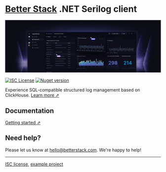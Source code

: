# [Better Stack](https://betterstack.com/logs) .NET Serilog client

[![Better Stack dashboard](https://raw.githubusercontent.com/BetterStackHQ/logs-client-serilog/main/dashboard.png)](https://betterstack.com/logs)

[![ISC License](https://img.shields.io/badge/license-ISC-ff69b4.svg)](LICENSE.md)
[![Nuget version](https://badge.fury.io/nu/BetterStack.Logs.Serilog.svg)](https://www.nuget.org/packages/BetterStack.Logs.NLog)

Experience SQL-compatible structured log management based on ClickHouse. [Learn more ⇗](https://betterstack.com/logs)

## Documentation

[Getting started ⇗](https://betterstack.com/docs/logs/net-c/#send-logs-to-better-stack-using-serilog)

## Need help?
Please let us know at [hello@betterstack.com](mailto:hello@betterstack.com). We're happy to help!

---

[ISC license](LICENSE.md), [example project](example-project/)
